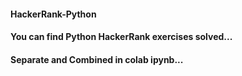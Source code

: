 #### HackerRank-Python
#### You can find Python HackerRank exercises solved... 
#### Separate and Combined in colab ipynb...
